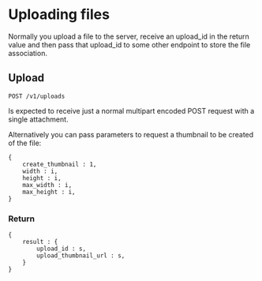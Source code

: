 # Uploading files

Normally you upload a file to the server, receive an upload\_id in the return value and then pass that upload\_id to some other endpoint to store the file association.

## Upload

    POST /v1/uploads

Is expected to receive just a normal multipart encoded POST request with a single attachment.

Alternatively you can pass parameters to request a thumbnail to be created of the file:

    {
        create_thumbnail : 1,
        width : i,
        height : i,
        max_width : i,
        max_height : i,
    }

### Return

    {
        result : {
            upload_id : s,
            upload_thumbnail_url : s,
        }
    }

